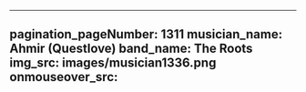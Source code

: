 ------
pagination_pageNumber: 1311
musician_name: Ahmir (Questlove)
band_name: The Roots
img_src: images/musician1336.png
onmouseover_src: 
------
